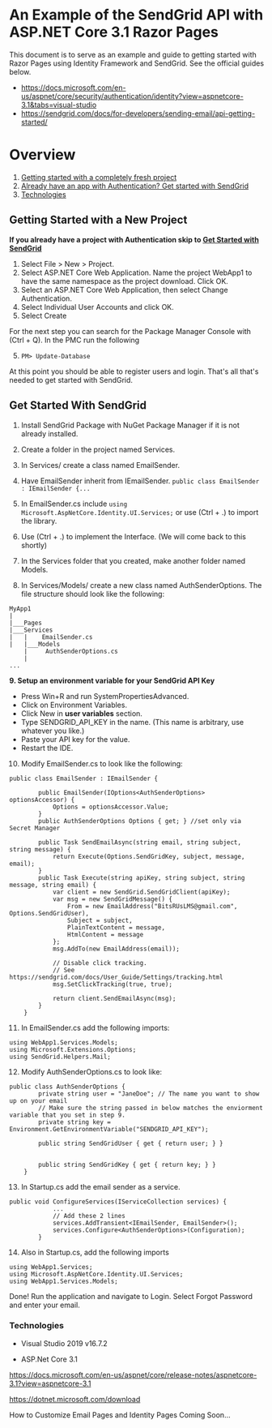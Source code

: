 # An Example of the SendGrid API with ASP.NET Core 3.1 Razor Pages
This document is to serve as an example and guide to getting started with Razor Pages using Identity Framework and SendGrid. See the official guides below.

* https://docs.microsoft.com/en-us/aspnet/core/security/authentication/identity?view=aspnetcore-3.1&tabs=visual-studio
* https://sendgrid.com/docs/for-developers/sending-email/api-getting-started/

 # Overview
1. [Getting started with a completely fresh project](#getting-started-with-a-new-project)
2. [Already have an app with Authentication? Get started with SendGrid](#get-started-with-sendgrid)
3. [Technologies](#technologies)


## Getting Started with a New Project

<b>If you already have a project with Authentication skip to [Get Started with SendGrid](#get-started-with-sendgrid)</b>

1. Select File > New > Project.
2. Select ASP.NET Core Web Application. Name the project WebApp1 to have the same namespace as the project download. Click OK.
3. Select an ASP.NET Core Web Application, then select Change Authentication.
4. Select Individual User Accounts and click OK.
5. Select Create 

For the next step you can search for the Package Manager Console with (Ctrl + Q). In the PMC run the following

5. `PM> Update-Database`

At this point you should be able to register users and login. That's all that's needed to get started with SendGrid.  

## Get Started With SendGrid

1. Install SendGrid Package with NuGet Package Manager if it is not already installed.
2. Create a folder in the project named Services. 
3. In Services/ create a class named EmailSender.
4. Have EmailSender inherit from IEmailSender. 
`public class EmailSender : IEmailSender {...`

5. In EmailSender.cs include `using Microsoft.AspNetCore.Identity.UI.Services;` or use (Ctrl + .) to import the library.
6. Use (Ctrl + .) to implement the Interface. (We will come back to this shortly)
7. In the Services folder that you created, make another folder named Models.
8. In Services/Models/ create a new class named AuthSenderOptions. The file structure should look like the following: 
```
MyApp1
|
|___Pages
|___Services
|   |    EmailSender.cs
|   |___Models
    |     AuthSenderOptions.cs
    |
...
```
<b>9. Setup an environment variable for <b>your</b> SendGrid API Key</b>
- Press Win+R and run SystemPropertiesAdvanced.
- Click on Environment Variables.
- Click New in <b>user variables</b> section.
- Type SENDGRID_API_KEY in the name. (This name is arbitrary, use whatever you like.)
- Paste your API key for the value.
- Restart the IDE.

10. Modify EmailSender.cs to look like the following: 
```
public class EmailSender : IEmailSender {

        public EmailSender(IOptions<AuthSenderOptions> optionsAccessor) {
            Options = optionsAccessor.Value;
        }
        public AuthSenderOptions Options { get; } //set only via Secret Manager

        public Task SendEmailAsync(string email, string subject, string message) {
            return Execute(Options.SendGridKey, subject, message, email);
        }
        public Task Execute(string apiKey, string subject, string message, string email) {
            var client = new SendGrid.SendGridClient(apiKey);
            var msg = new SendGridMessage() {
                From = new EmailAddress("BitsRUsLMS@gmail.com", Options.SendGridUser),
                Subject = subject,
                PlainTextContent = message,
                HtmlContent = message
            };
            msg.AddTo(new EmailAddress(email));

            // Disable click tracking.
            // See https://sendgrid.com/docs/User_Guide/Settings/tracking.html
            msg.SetClickTracking(true, true);

            return client.SendEmailAsync(msg);
        }
    }

```
11. In EmailSender.cs add the following imports:
```
using WebApp1.Services.Models;
using Microsoft.Extensions.Options;
using SendGrid.Helpers.Mail;
```
12. Modify AuthSenderOptions.cs to look like: 
```
public class AuthSenderOptions {
        private string user = "JaneDoe"; // The name you want to show up on your email
        // Make sure the string passed in below matches the enviorment variable that you set in step 9.
        private string key = Environment.GetEnvironmentVariable("SENDGRID_API_KEY");

        public string SendGridUser { get { return user; } }

        
        public string SendGridKey { get { return key; } }
    }
```
13. In Startup.cs add the email sender as a service. 
```
public void ConfigureServices(IServiceCollection services) {
            ...
            // Add these 2 lines  
            services.AddTransient<IEmailSender, EmailSender>();
            services.Configure<AuthSenderOptions>(Configuration);
        }
```
14. Also in Startup.cs, add the following imports
```
using WebApp1.Services;
using Microsoft.AspNetCore.Identity.UI.Services;
using WebApp1.Services.Models;
```

Done! Run the application and navigate to Login. Select Forgot Password and enter your email. 

  
### Technologies
* Visual Studio 2019 v16.7.2

* ASP.Net Core 3.1

https://docs.microsoft.com/en-us/aspnet/core/release-notes/aspnetcore-3.1?view=aspnetcore-3.1

https://dotnet.microsoft.com/download

How to Customize Email Pages and Identity Pages Coming Soon...
